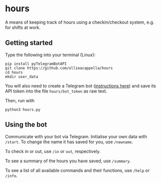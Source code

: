 # hours

A means of keeping track of hours using a checkin/checkout system, e.g. for shifts at work. 

## Getting started

Type the following into your terminal (Linux):

```
pip install pyTelegramBotAPI
git clone https://github.com/ollieacappella/hours
cd hours
mkdir user_data
```

You will also need to create a Telegram bot ([instructions here](https://www.sohamkamani.com/blog/2016/09/21/making-a-telegram-bot/)) and save its API token into the file `hours/bot_token` as raw text.

Then, run with

```
python3 hours.py
```

## Using the bot

Communicate with your bot via Telegram. Initialise your own data with `/start`. To change the name it has saved for you, use `/newname`. 

To check in or out, use `/in` or `out`, respectively.

To see a summary of the hours you have saved, use `/summary`. 

To see a list of all available commands and their functions, use `/help` or `/info`. 